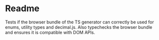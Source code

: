 # Readme

Tests if the browser bundle of the TS generator can correctly be used for enums, utility types and decimal.js.
Also typechecks the browser bundle and ensures it is compatible with DOM APIs.
